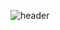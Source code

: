 ![header](https://capsule-render.vercel.app/api?type=slice&color=gradient&height=160&section=header&text=Hi!%20I'm%20Been&fontAlign=50&fontAlignY=70&fontSize=90&fontColor=000000)

